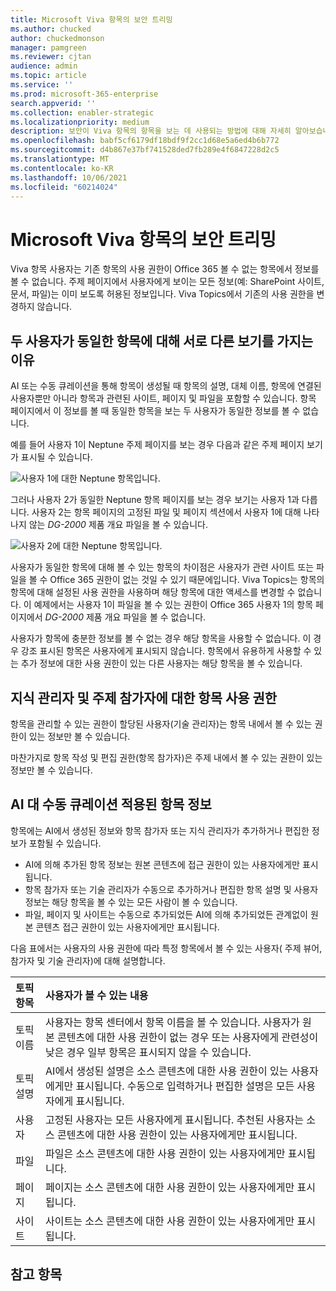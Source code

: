 ```yaml
---
title: Microsoft Viva 항목의 보안 트리밍
ms.author: chucked
author: chuckedmonson
manager: pamgreen
ms.reviewer: cjtan
audience: admin
ms.topic: article
ms.service: ''
ms.prod: microsoft-365-enterprise
search.appverid: ''
ms.collection: enabler-strategic
ms.localizationpriority: medium
description: 보안이 Viva 항목의 항목을 보는 데 사용되는 방법에 대해 자세히 알아보습니다.
ms.openlocfilehash: babf5cf6179df18bdf9f2cc1d68e5a6ed4b6b772
ms.sourcegitcommit: d4b867e37bf741528ded7fb289e4f6847228d2c5
ms.translationtype: MT
ms.contentlocale: ko-KR
ms.lasthandoff: 10/06/2021
ms.locfileid: "60214024"
---
```

# <a name="security-trimming-in-microsoft-viva-topics"></a>Microsoft Viva 항목의 보안 트리밍

Viva 항목 사용자는 기존 항목의 사용 권한이 Office 365 볼 수 없는 항목에서 정보를 볼 수 없습니다. 주제 페이지에서 사용자에게 보이는 모든 정보(예: SharePoint 사이트, 문서, 파일)는 이미 보도록 허용된 정보입니다. Viva Topics에서 기존의 사용 권한을 변경하지 않습니다.

## <a name="why-two-users-might-have-different-views-of-the-same-topic"></a>두 사용자가 동일한 항목에 대해 서로 다른 보기를 가지는 이유

AI 또는 수동 큐레이션을 통해 항목이 생성될 때 항목의 설명, 대체 이름, 항목에 연결된 사용자뿐만 아니라 항목과 관련된 사이트, 페이지 및 파일을 포함할 수 있습니다. 항목 페이지에서 이 정보를 볼 때 동일한 항목을 보는 두 사용자가 동일한 정보를 볼 수 없습니다.
  
예를 들어 사용자 1이 Neptune 주제 페이지를 보는 경우 다음과 같은 주제 페이지 보기가 표시될 수 있습니다.

![사용자 1에 대한 Neptune 항목입니다.](../media/knowledge-management/user2-topic-view.png) </br> 

그러나 사용자 2가 동일한 Neptune 항목 페이지를 보는 경우 보기는 사용자 1과 다릅니다.  사용자 2는 항목 페이지의 고정된 파일 및 페이지 섹션에서  사용자 1에 대해 나타나지 않는 *DG-2000* 제품 개요 파일을 볼 수 있습니다. 

![사용자 2에 대한 Neptune 항목입니다.](../media/knowledge-management/user1-topic-view.png) </br> 

사용자가 동일한 항목에 대해 볼 수 있는 항목의 차이점은 사용자가 관련 사이트 또는 파일을 볼 수 Office 365 권한이 없는 것일 수 있기 때문에입니다.  Viva Topics는 항목의 항목에 대해 설정된 사용 권한을 사용하며 해당 항목에 대한 액세스를 변경할 수 없습니다. 이 예제에서는 사용자 1이 파일을 볼 수 있는 권한이 Office 365 사용자 1의 항목 페이지에서 *DG-2000* 제품 개요 파일을 볼 수 없습니다.

사용자가 항목에 충분한 정보를 볼 수 없는 경우 해당 항목을 사용할 수 없습니다. 이 경우 강조 표시된 항목은 사용자에게 표시되지 않습니다. 항목에서 유용하게 사용할 수 있는 추가 정보에 대한 사용 권한이 있는 다른 사용자는 해당 항목을 볼 수 있습니다.


## <a name="topic-permissions-for-knowledge-managers-and-topic-contributors"></a>지식 관리자 및 주제 참가자에 대한 항목 사용 권한

항목을 관리할 수 있는 권한이 할당된 사용자(기술 관리자)는 항목 내에서 볼 수 있는 권한이 있는 정보만 볼 수 있습니다.

마찬가지로 항목 작성 및 편집 권한(항목 참가자)은 주제 내에서 볼 수 있는 권한이 있는 정보만 볼 수 있습니다. 


## <a name="ai-versus-manually-curated-topic-information"></a>AI 대 수동 큐레이션 적용된 항목 정보

항목에는 AI에서 생성된 정보와 항목 참가자 또는 지식 관리자가 추가하거나 편집한 정보가 포함될 수 있습니다.

 - AI에 의해 추가된 항목 정보는 원본 콘텐츠에 접근 권한이 있는 사용자에게만 표시됩니다.
 - 항목 참가자 또는 기술 관리자가 수동으로 추가하거나 편집한 항목 설명 및 사용자 정보는 해당 항목을 볼 수 있는 모든 사람이 볼 수 있습니다.
 - 파일, 페이지 및 사이트는 수동으로 추가되었든 AI에 의해 추가되었든 관계없이 원본 콘텐츠 접근 권한이 있는 사용자에게만 표시됩니다.

다음 표에서는 사용자의 사용 권한에 따라 특정 항목에서 볼 수 있는 사용자( 주제 뷰어, 참가자 및 기술 관리자)에 대해 설명합니다.

|토픽 항목|사용자가 볼 수 있는 내용|
|:---------|:------------------|
|토픽 이름|사용자는 항목 센터에서 항목 이름을 볼 수 있습니다. 사용자가 원본 콘텐츠에 대한 사용 권한이 없는 경우 또는 사용자에게 관련성이 낮은 경우 일부 항목은 표시되지 않을 수 있습니다.|
|토픽 설명|AI에서 생성된 설명은 소스 콘텐츠에 대한 사용 권한이 있는 사용자에게만 표시됩니다. 수동으로 입력하거나 편집한 설명은 모든 사용자에게 표시됩니다.|
|사용자|고정된 사용자는 모든 사용자에게 표시됩니다. 추천된 사용자는 소스 콘텐츠에 대한 사용 권한이 있는 사용자에게만 표시됩니다.|
|파일|파일은 소스 콘텐츠에 대한 사용 권한이 있는 사용자에게만 표시됩니다.|
|페이지|페이지는 소스 콘텐츠에 대한 사용 권한이 있는 사용자에게만 표시됩니다.|
|사이트|사이트는 소스 콘텐츠에 대한 사용 권한이 있는 사용자에게만 표시됩니다.|




## <a name="see-also"></a>참고 항목

